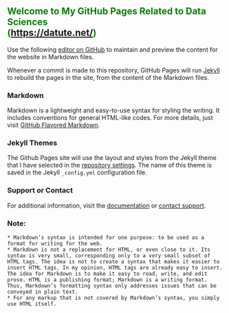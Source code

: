 ## <span style="color:green">Welcome to My GitHub Pages Related to Data Sciences<br> (https://datute.net/)</span>

Use the following [editor on GitHub](https://github.com/github-Charlie/myworld/edit/master/README.md) to maintain and preview the content for the website in Markdown files.

Whenever a commit is made to this repository, GitHub Pages will run [Jekyll](https://jekyllrb.com/) to rebuild the pages in the site, from the content of the Markdown files.

### Markdown

Markdown is a lightweight and easy-to-use syntax for styling the writing. It includes conventions for general HTML-like codes.
For more details, just visit [GitHub Flavored Markdown](https://guides.github.com/features/mastering-markdown/).

### Jekyll Themes

The Github Pages site will use the layout and styles from the Jekyll theme that I have selected in the [repository settings](https://github.com/github-Charlie/myworld/settings). The name of this theme is saved in the Jekyll `_config.yml` configuration file.

### Support or Contact

For additional information, visit the [documentation](https://help.github.com/categories/github-pages-basics/) or [contact support](https://github.com/contact).

### Note:

```
* Markdown’s syntax is intended for one purpose: to be used as a format for writing for the web.
* Markdown is not a replacement for HTML, or even close to it. Its syntax is very small, corresponding only to a very small subset of HTML tags. The idea is not to create a syntax that makes it easier to insert HTML tags. In my opinion, HTML tags are already easy to insert. The idea for Markdown is to make it easy to read, write, and edit prose. HTML is a publishing format; Markdown is a writing format. Thus, Markdown’s formatting syntax only addresses issues that can be conveyed in plain text.
* For any markup that is not covered by Markdown’s syntax, you simply use HTML itself.
```
